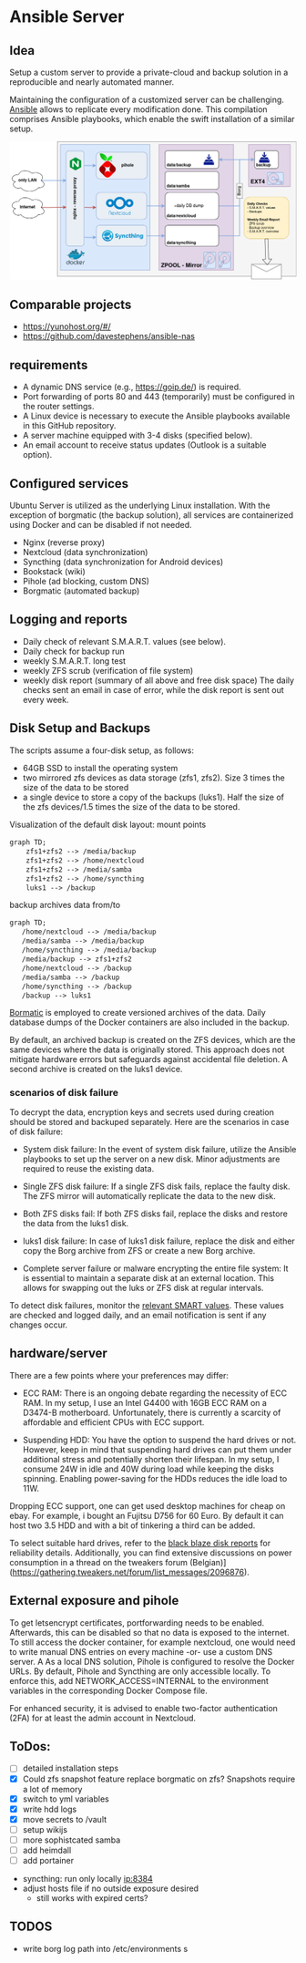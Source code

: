 # Ansible Server
## Idea
Setup a custom server to provide a private-cloud and backup solution in a reproducible and nearly automated manner.

Maintaining the configuration of a customized server can be challenging.  [Ansible](https://www.ansible.com/overview/how-ansible-works) allows to replicate every modification done.
This compilation comprises Ansible playbooks, which enable the swift installation of a similar setup.

![simplified architecture](https://raw.githubusercontent.com/yell-armageddon/Ansible/main/serverArchitecture.png?token=GHSAT0AAAAAACAWSIB2P55HW2XGQVAAIC2KZDTW27Q)

## Comparable projects
- https://yunohost.org/#/
- https://github.com/davestephens/ansible-nas

## requirements
- A dynamic DNS service (e.g., https://goip.de/) is required.
- Port forwarding of ports 80 and 443 (temporarily) must be configured in the router settings.
- A Linux device is necessary to execute the Ansible playbooks available in this GitHub repository.
- A server machine equipped with 3-4 disks (specified below).
- An email account to receive status updates (Outlook is a suitable option).

## Configured services
Ubuntu Server is utilized as the underlying Linux installation.
With the exception of borgmatic (the backup solution), all services are containerized using Docker and can be disabled if not needed.
- Nginx (reverse proxy)
- Nextcloud (data synchronization)
- Syncthing (data synchronization for Android devices)
- Bookstack (wiki)
- Pihole (ad blocking, custom DNS)
- Borgmatic (automated backup)

## Logging and reports
- Daily check of relevant S.M.A.R.T. values (see below).
- Daily check for backup run
- weekly S.M.A.R.T. long test
- weekly ZFS scrub (verification of file system)
- weekly disk report (summary of all above and free disk space)
The daily checks sent an email in case of error, while the disk report is sent out every week.

## Disk Setup and Backups
The scripts assume a four-disk setup, as follows:
- 64GB SSD to install the operating system
- two mirrored zfs devices as data storage (zfs1, zfs2). Size 3 times the size of the data to be stored
- a single device to store a copy of the backups (luks1). Half the size of the zfs devices/1.5 times the size of the data to be stored.

Visualization of the default disk layout:
mount points
```mermaid
graph TD;
    zfs1+zfs2 --> /media/backup
    zfs1+zfs2 --> /home/nextcloud
    zfs1+zfs2 --> /media/samba
    zfs1+zfs2 --> /home/syncthing
    luks1 --> /backup
```
backup archives data from/to
```mermaid
graph TD;
   /home/nextcloud --> /media/backup
   /media/samba --> /media/backup
   /home/syncthing --> /media/backup
   /media/backup --> zfs1+zfs2
   /home/nextcloud --> /backup
   /media/samba --> /backup
   /home/syncthing --> /backup
   /backup --> luks1
```
[Bormatic](https://torsion.org/borgmatic/) is employed to create versioned archives of the data. Daily database dumps of the Docker containers are also included in the backup.

By default, an archived backup is created on the ZFS devices, which are the same devices where the data is originally stored. This approach does not mitigate hardware errors but safeguards against accidental file deletion. A second archive is created on the luks1 device.


### scenarios of disk failure
To decrypt the data, encryption keys and secrets used during creation should be stored and backuped separately.
Here are the scenarios in case of disk failure:
- System disk failure: In the event of system disk failure, utilize the Ansible playbooks to set up the server on a new disk. Minor adjustments are required to reuse the existing data.

- Single ZFS disk failure: If a single ZFS disk fails, replace the faulty disk. The ZFS mirror will automatically replicate the data to the new disk.

- Both ZFS disks fail: If both ZFS disks fail, replace the disks and restore the data from the luks1 disk.

- luks1 disk failure: In case of luks1 disk failure, replace the disk and either copy the Borg archive from ZFS or create a new Borg archive.

- Complete server failure or malware encrypting the entire file system: It is essential to maintain a separate disk at an external location. This allows for swapping out the luks or ZFS disk at regular intervals.

To detect disk failures, monitor the [relevant SMART values](https://www.backblaze.com/blog/what-smart-stats-indicate-hard-drive-failures/).
These values are checked and logged daily, and an email notification is sent if any changes occur.


## hardware/server
There are a few points where your preferences may differ:

- ECC RAM: There is an ongoing debate regarding the necessity of ECC RAM. In my setup, I use an Intel G4400 with 16GB ECC RAM on a D3474-B motherboard. Unfortunately, there is currently a scarcity of affordable and efficient CPUs with ECC support.

- Suspending HDD: You have the option to suspend the hard drives or not. However, keep in mind that suspending hard drives can put them under additional stress and potentially shorten their lifespan. In my setup, I consume 24W in idle and 40W during load while keeping the disks spinning. Enabling power-saving for the HDDs reduces the idle load to 11W.

Dropping ECC support, one can get used desktop machines for cheap on ebay. For example, i bought an Fujitsu D756 for 60 Euro. By default it can host two 3.5 HDD and with a bit of tinkering a third can be added.

To select suitable hard drives, refer to the [black blaze disk reports](https://www.backblaze.com/b2/hard-drive-test-data.html) for reliability details. Additionally, you can find extensive discussions on power consumption in a thread on the tweakers forum (Belgian)](https://gathering.tweakers.net/forum/list_messages/2096876).

## External exposure and pihole
To get letsencrypt certificates, portforwarding needs to be enabled. Afterwards, this can be disabled so that no data is exposed to the internet. 
To still access the docker container, for example nextcloud, one would need to write manual DNS entries on every machine -or- use a custom DNS server.
A
As a local DNS solution, Pihole is configured to resolve the Docker URLs. By default, Pihole and Syncthing are only accessible locally. To enforce this, add NETWORK_ACCESS=INTERNAL to the environment variables in the corresponding Docker Compose file.

For enhanced security, it is advised to enable two-factor authentication (2FA) for at least the admin account in Nextcloud.

## ToDos:
- [ ] detailed installation steps
- [X] Could zfs snapshot feature replace borgmatic on zfs?
    Snapshots require a lot of memory
- [X] switch to yml variables
- [X] write hdd logs
- [X] move secrets to /vault
- [ ] setup wikijs
- [ ] more sophistcated samba
- [ ] add heimdall
- [ ] add portainer
- syncthing: run only locally <ip:8384>
- adjust hosts file if no outside exposure desired
    - still works with expired certs?

## TODOS
- write borg log path into /etc/environments
s